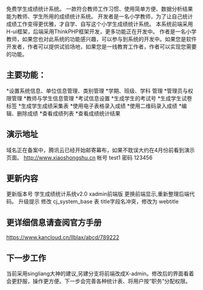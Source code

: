 ﻿免费学生成绩统计系统。
一款符合教师工作习惯、使用简单方便、数据分析结果能为教师、学生所用的成绩统计系统。
开发者是一名小学教师，为了让自己统计成绩工作变得更优雅，才自学、自写这个小学生成绩统计系统。
本系统前端采用H-ui框架，后端采用ThinkPHP框架开发，更多功能正在开发中。
作者是一名小学教师，如果您也对此系统的功能感兴趣，可以参与到系统的开发中。如果您是软件开发者，作者可以提供试验场地，如果您是一线教育工作者，作者可以实现您需要的功能。

## 主要功能：

*设置系统信息、单位信息管理、类别管理
*学期、班级、学科 管理
*管理员与权限管理
*教师与学生信息管理
*考试信息设置
*生成学生的考试号
*生成学生试卷标签
*生成学生成绩采集表
*使用电子表格录入成绩
*使用二维码录入成绩
*编辑、删除成绩
*查看成绩列表
*查看成绩统计结果


## 演示地址
域名正在备案中，腾讯云已经开始邮寄幕布，如果不耽误大约在4月份前看到演示页面。
http://www.xiaoshongshu.cn
帐号   test1    密码  123456

## 更新内容
更新版本号 学生成绩统计系统v2.0 xadmin前端版
更换前端显示,重新整理后端代码。
升级提示
修改 cj_system_base 表 title字段名冲突，修改为 webtitle


## 更详细信息请查阅官方手册
https://www.kancloud.cn/llblax/abcd/789222

## 下一步工作
当前采用singliang大神的建议,另建分支将前端改成X-admin。修改后的界面看着会更舒服，操作更方便。下一步会完善各种统计表、将用户按“职务”分配权限。